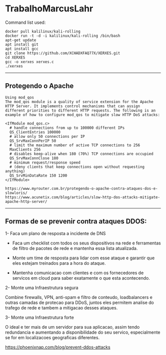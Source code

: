 # TrabalhoMarcusLahr

Command list used:

```
docker pull kalilinux/kali-rolling
docker run -t -d -i kalilinux/kali-rolling /bin/bash
apt-get update
apt install git
apt install gcc
git clone https://github.com/XCHADXFAQ77X/XERXES.git
cd XERXES
gcc -o xerxes xerxes.c
./xerxes
```
--- 

## Protegendo o Apache

```
Using mod_qos
The mod_qos module is a quality of service extension for the Apache HTTP Server. It implements control mechanisms that can assign different priorities to different HTTP requests. The following is an example of how to configure mod_qos to mitigate slow HTTP DoS attacks:

<IfModule mod_qos.c>
  # handle connections from up to 100000 different IPs
  QS_ClientEntries 100000
  # allow only 50 connections per IP
  QS_SrvMaxConnPerIP 50
  # limit the maximum number of active TCP connections to 256
  MaxClients 256
  # disables keep-alive when 180 (70%) TCP connections are occupied
  QS_SrvMaxConnClose 180
  # minimum request/response speed 
  # (deny clients that keep connections open without requesting anything)
  QS_SrvMinDataRate 150 1200
</IfModule>
```

    https://www.myrouter.com.br/protegendo-o-apache-contra-ataques-dos-e-slowloris/
    https://www.acunetix.com/blog/articles/slow-http-dos-attacks-mitigate-apache-http-server/
---

## Formas de se prevenir contra ataques DDOS:

1- Faca um plano de resposta a incidente de DNS

   - Faca um checklist com todos os seus dispositivos na rede e ferramentas de filtro de pacotes de rede e mantenha essa lista atualizada.

   - Monte um time de resposta para lidar com esse ataque e garantir que eles estejam treinados para a hora do ataque.

   - Mantenha comunicacao com clientes e com os fornecedores de servicos em cloud para saber exatamente o que esta acontecendo.

2- Monte uma Infraestrutura segura

   Combine firewalls, VPN, anti-spam e filtro de conteudo, loadbalancers e outras camadas de protecao para DDoS, juntos eles permitem analise do trafego de rede e tambem a mitigacao desses ataques.

3- Monte uma Infraestrutura forte

   O ideal e ter mais de um servidor para sua aplicacao, assim tendo redundancia e aumentando a disponibilidade do seu servico, especialmente se for em localizacoes geograficas diferentes.




https://phoenixnap.com/blog/prevent-ddos-attacks

